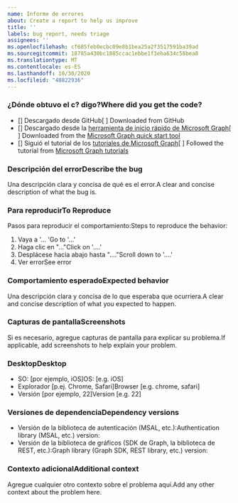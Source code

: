 ```yaml
---
name: Informe de errores
about: Create a report to help us improve
title: ''
labels: bug report, needs triage
assignees: ''
ms.openlocfilehash: cf685feb0ecbc09e8b1bea25a2f3517591ba39ad
ms.sourcegitcommit: 18785a430bc1885ccac1ebbe1f3eba634c58bea8
ms.translationtype: MT
ms.contentlocale: es-ES
ms.lasthandoff: 10/30/2020
ms.locfileid: "48822936"
---
```

### <a name="where-did-you-get-the-code"></a><span data-ttu-id="63622-102">¿Dónde obtuvo el c? digo?</span><span class="sxs-lookup"><span data-stu-id="63622-102">Where did you get the code?</span></span>

- <span data-ttu-id="63622-103">[] Descargado desde GitHub</span><span class="sxs-lookup"><span data-stu-id="63622-103">[ ] Downloaded from GitHub</span></span>
- <span data-ttu-id="63622-104">[] Descargado desde la [herramienta de inicio rápido de Microsoft Graph](https://developer.microsoft.com/graph/quick-start)</span><span class="sxs-lookup"><span data-stu-id="63622-104">[ ] Downloaded from the [Microsoft Graph quick start tool](https://developer.microsoft.com/graph/quick-start)</span></span>
- <span data-ttu-id="63622-105">[] Siguió el tutorial de los [tutoriales de Microsoft Graph](https://docs.microsoft.com/graph/tutorials)</span><span class="sxs-lookup"><span data-stu-id="63622-105">[ ] Followed the tutorial from [Microsoft Graph tutorials](https://docs.microsoft.com/graph/tutorials)</span></span>

### <a name="describe-the-bug"></a><span data-ttu-id="63622-106">Descripción del error</span><span class="sxs-lookup"><span data-stu-id="63622-106">Describe the bug</span></span>

<span data-ttu-id="63622-107">Una descripción clara y concisa de qué es el error.</span><span class="sxs-lookup"><span data-stu-id="63622-107">A clear and concise description of what the bug is.</span></span>

### <a name="to-reproduce"></a><span data-ttu-id="63622-108">Para reproducir</span><span class="sxs-lookup"><span data-stu-id="63622-108">To Reproduce</span></span>

<span data-ttu-id="63622-109">Pasos para reproducir el comportamiento:</span><span class="sxs-lookup"><span data-stu-id="63622-109">Steps to reproduce the behavior:</span></span>

1. <span data-ttu-id="63622-110">Vaya a '... '</span><span class="sxs-lookup"><span data-stu-id="63622-110">Go to '...'</span></span>
1. <span data-ttu-id="63622-111">Haga clic en "..."</span><span class="sxs-lookup"><span data-stu-id="63622-111">Click on '....'</span></span>
1. <span data-ttu-id="63622-112">Desplácese hacia abajo hasta "...."</span><span class="sxs-lookup"><span data-stu-id="63622-112">Scroll down to '....'</span></span>
1. <span data-ttu-id="63622-113">Ver error</span><span class="sxs-lookup"><span data-stu-id="63622-113">See error</span></span>

### <a name="expected-behavior"></a><span data-ttu-id="63622-114">Comportamiento esperado</span><span class="sxs-lookup"><span data-stu-id="63622-114">Expected behavior</span></span>

<span data-ttu-id="63622-115">Una descripción clara y concisa de lo que esperaba que ocurriera.</span><span class="sxs-lookup"><span data-stu-id="63622-115">A clear and concise description of what you expected to happen.</span></span>

### <a name="screenshots"></a><span data-ttu-id="63622-116">Capturas de pantalla</span><span class="sxs-lookup"><span data-stu-id="63622-116">Screenshots</span></span>

<span data-ttu-id="63622-117">Si es necesario, agregue capturas de pantalla para explicar su problema.</span><span class="sxs-lookup"><span data-stu-id="63622-117">If applicable, add screenshots to help explain your problem.</span></span>

### <a name="desktop"></a><span data-ttu-id="63622-118">Desktop</span><span class="sxs-lookup"><span data-stu-id="63622-118">Desktop</span></span>

- <span data-ttu-id="63622-119">SO: [por ejemplo, iOS]</span><span class="sxs-lookup"><span data-stu-id="63622-119">OS: [e.g. iOS]</span></span>
- <span data-ttu-id="63622-120">Explorador [p.ej. Chrome, Safari]</span><span class="sxs-lookup"><span data-stu-id="63622-120">Browser [e.g. chrome, safari]</span></span>
- <span data-ttu-id="63622-121">Versión [por ejemplo, 22]</span><span class="sxs-lookup"><span data-stu-id="63622-121">Version [e.g. 22]</span></span>

### <a name="dependency-versions"></a><span data-ttu-id="63622-122">Versiones de dependencia</span><span class="sxs-lookup"><span data-stu-id="63622-122">Dependency versions</span></span>

- <span data-ttu-id="63622-123">Versión de la biblioteca de autenticación (MSAL, etc.):</span><span class="sxs-lookup"><span data-stu-id="63622-123">Authentication library (MSAL, etc.) version:</span></span>
- <span data-ttu-id="63622-124">Versión de la biblioteca de gráficos (SDK de Graph, la biblioteca de REST, etc.):</span><span class="sxs-lookup"><span data-stu-id="63622-124">Graph library (Graph SDK, REST library, etc.) version:</span></span>

### <a name="additional-context"></a><span data-ttu-id="63622-125">Contexto adicional</span><span class="sxs-lookup"><span data-stu-id="63622-125">Additional context</span></span>

<span data-ttu-id="63622-126">Agregue cualquier otro contexto sobre el problema aquí.</span><span class="sxs-lookup"><span data-stu-id="63622-126">Add any other context about the problem here.</span></span>
